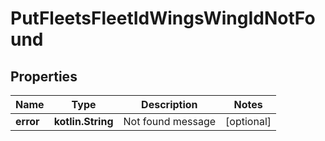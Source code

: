 
# PutFleetsFleetIdWingsWingIdNotFound

## Properties
Name | Type | Description | Notes
------------ | ------------- | ------------- | -------------
**error** | **kotlin.String** | Not found message |  [optional]



